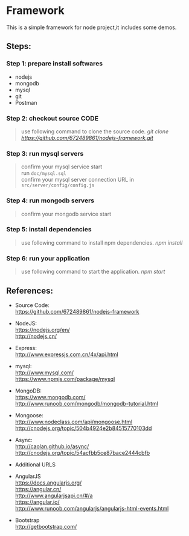 # Framework
This is a simple framework for node project,it includes some demos.

## Steps:
### Step 1: prepare install softwares
>
- nodejs
- mongodb
- mysql
- git
- Postman

### Step 2: checkout source CODE
> use following command to clone the source code.
*git clone https://github.com/672489861/nodejs-framework.git*

### Step 3: run mysql servers
> confirm your mysql service start  
> run `doc/mysql.sql`  
> confirm your mysql server connection URL in `src/server/config/config.js`

### Step 4: run mongodb servers
> confirm your mongodb service start

### Step 5: install dependencies
> use following command to install npm dependencies.
*npm install*

### Step 6: run your application
> use following command to start the application.
*npm start*

## References:
- Source Code:  
https://github.com/672489861/nodejs-framework  
- NodeJS:  
https://nodejs.org/en/  
http://nodejs.cn/
- Express:  
http://www.expressjs.com.cn/4x/api.html
- mysql:  
http://www.mysql.com/  
https://www.npmjs.com/package/mysql
- MongoDB:  
https://www.mongodb.com/  
http://www.runoob.com/mongodb/mongodb-tutorial.html
- Mongoose:  
http://www.nodeclass.com/api/mongoose.html  
http://cnodejs.org/topic/504b4924e2b84515770103dd  
- Async:  
http://caolan.github.io/async/  
http://cnodejs.org/topic/54acfbb5ce87bace2444cbfb

- Additional URLS
- AngularJS  
https://docs.angularjs.org/  
https://angular.cn/  
http://www.angularjsapi.cn/#/a  
https://angular.io/  
http://www.runoob.com/angularjs/angularjs-html-events.html  
- Bootstrap  
http://getbootstrap.com/


